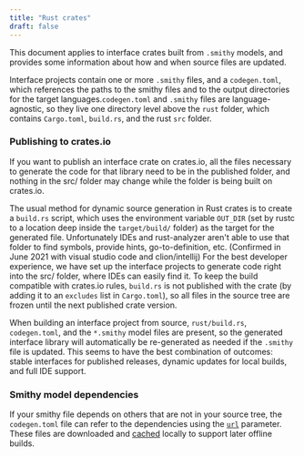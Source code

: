 ```yaml
---
title: "Rust crates"
draft: false
---
```


This document applies to interface crates built from `.smithy` models, and provides some information about how and when source files are updated.

Interface projects contain one or more `.smithy` files, and a `codegen.toml`, which references the paths to the smithy files and to the output directories for the target languages.`codegen.toml` and `.smithy` files are language-agnostic, so they live one directory level above the `rust` folder, which contains `Cargo.toml`, `build.rs`, and the rust `src` folder.

### Publishing to crates.io

If you want to publish an interface crate on crates.io, all the files necessary to generate the code for that library need to be in the published folder, and nothing in the src/ folder may change while the folder is being built on crates.io.

The usual method for dynamic source generation in Rust crates is to create a `build.rs` script, which uses the environment variable `OUT_DIR` (set by rustc to a location deep inside the `target/build/` folder) as the target for the generated file. Unfortunately IDEs and rust-analyzer aren't able to use that folder to find symbols, provide hints, go-to-definition, etc. (Confirmed in June 2021 with visual studio code and clion/intellij) For the best developer experience, we have set up the interface projects to generate code right into the src/ folder, where IDEs can easily find it. To keep the build compatible with crates.io rules, `build.rs` is not published with the crate (by adding it to an `excludes` list in `Cargo.toml`), so all files in the source tree are frozen until the next published crate version.

When building an interface project from source, `rust/build.rs`, `codegen.toml`, and the `*.smithy` model files are present, so the generated interface library will automatically be re-generated as needed if the `.smithy` file is updated. This seems to have the best combination of outcomes: stable interfaces for published releases, dynamic updates for local builds, and full IDE support.

### Smithy model dependencies

If your smithy file depends on others that are not in your source tree, the `codegen.toml` file can refer to the dependencies using the [`url`](../codegen-toml/#from_urls) parameter. These files are downloaded and [cached](../codegen-toml/#caching) locally to support later offline builds.
